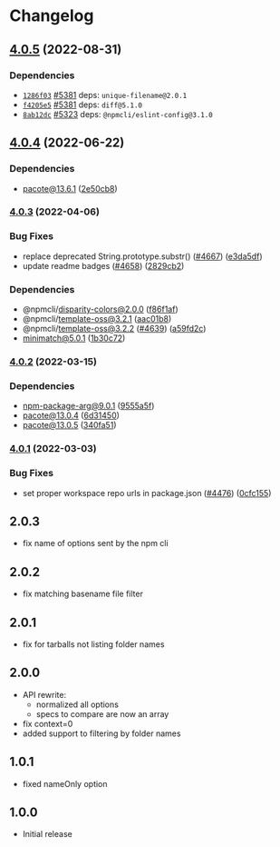 # Changelog

## [4.0.5](https://github.com/npm/cli/compare/libnpmdiff-v4.0.4...libnpmdiff-v4.0.5) (2022-08-31)

### Dependencies

  * [`1286f03`](https://github.com/npm/cli/commit/1286f03fe73dee9a447b13b662f0c5622ab6ec9e) [#5381](https://github.com/npm/cli/pull/5381) deps: `unique-filename@2.0.1`
  * [`f4205e5`](https://github.com/npm/cli/commit/f4205e57d6c4ee5f2ff7d21ffc116ffc420d191e) [#5381](https://github.com/npm/cli/pull/5381) deps: `diff@5.1.0`
  * [`8ab12dc`](https://github.com/npm/cli/commit/8ab12dc32b26db770b868cf694cedab38f4e7460) [#5323](https://github.com/npm/cli/pull/5323) deps: `@npmcli/eslint-config@3.1.0`

## [4.0.4](https://github.com/npm/cli/compare/libnpmdiff-v4.0.3...libnpmdiff-v4.0.4) (2022-06-22)


### Dependencies

* pacote@13.6.1 ([2e50cb8](https://github.com/npm/cli/commit/2e50cb83e84cf25fee93ba0ca5a0343fbdb33c41))

### [4.0.3](https://github.com/npm/cli/compare/libnpmdiff-v4.0.2...libnpmdiff-v4.0.3) (2022-04-06)


### Bug Fixes

* replace deprecated String.prototype.substr() ([#4667](https://github.com/npm/cli/issues/4667)) ([e3da5df](https://github.com/npm/cli/commit/e3da5df4152fbe547f7871547165328e1bf06262))
* update readme badges ([#4658](https://github.com/npm/cli/issues/4658)) ([2829cb2](https://github.com/npm/cli/commit/2829cb28a432b5ff7beeeb3bf3e7e2e174c1121d))


### Dependencies

* @npmcli/disparity-colors@2.0.0 ([f86f1af](https://github.com/npm/cli/commit/f86f1af636f39d7d30a97873bbb6652416f68013))
* @npmcli/template-oss@3.2.1 ([aac01b8](https://github.com/npm/cli/commit/aac01b89caf6336a2eb34d696296303cdadd5c08))
* @npmcli/template-oss@3.2.2 ([#4639](https://github.com/npm/cli/issues/4639)) ([a59fd2c](https://github.com/npm/cli/commit/a59fd2cb863245fce56f96c90ac854e62c5c4d6f))
* minimatch@5.0.1 ([1b30c72](https://github.com/npm/cli/commit/1b30c725ecd0f03f55e3c0576962972748eec238))

### [4.0.2](https://www.github.com/npm/cli/compare/libnpmdiff-v4.0.1...libnpmdiff-v4.0.2) (2022-03-15)


### Dependencies

* npm-package-arg@9.0.1 ([9555a5f](https://www.github.com/npm/cli/commit/9555a5f1d135aa1b8f7374273403efe41e99ee26))
* pacote@13.0.4 ([6d31450](https://www.github.com/npm/cli/commit/6d3145014861b4198c16d7772d809fd037ece289))
* pacote@13.0.5 ([340fa51](https://www.github.com/npm/cli/commit/340fa51f423a518a96c8015a67d8f6144a2e8051))

### [4.0.1](https://www.github.com/npm/cli/compare/libnpmdiff-vlibnpmdiff@4.0.0...libnpmdiff-v4.0.1) (2022-03-03)


### Bug Fixes

* set proper workspace repo urls in package.json ([#4476](https://www.github.com/npm/cli/issues/4476)) ([0cfc155](https://www.github.com/npm/cli/commit/0cfc155db5f11ce23419e440111d99a63bf39754))

## 2.0.3

- fix name of options sent by the npm cli

## 2.0.2

- fix matching basename file filter

## 2.0.1

- fix for tarballs not listing folder names

## 2.0.0

- API rewrite:
  - normalized all options
  - specs to compare are now an array
- fix context=0
- added support to filtering by folder names

## 1.0.1

- fixed nameOnly option

## 1.0.0

- Initial release
